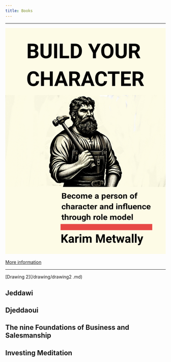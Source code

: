 ```yaml
---
title: Books 
---
```


---

![sketch1701294035155](/sketch1701294035155.jpg)

[More information](/books/build.md)

---



[Drawing 2](/drawing/drawing2 .md)

## Jeddawi


## Djeddaoui


## The nine Foundations of Business and Salesmanship


## Investing Meditation